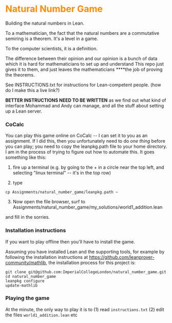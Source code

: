 <h1><span style='color:#ff8c00'> Natural Number Game
</span></h1>

Building the natural numbers in Lean.

To a mathematician, the fact that the natural numbers are a commutative
semiring is a theorem. It's a level in a game.

To the computer scientists, it is a definition.

The difference between their opinion and our opinion is a bunch
of data which it is hard for mathematicians to set up and understand
This repo just gives it to them, and just leaves the mathematicians
****the job of proving the theorems.

See INSTRUCTIONS.txt for instructions for Lean-competent people.
(how do I make this a live link?)

**BETTER INSTRUCTIONS NEED TO BE WRITTEN** as we find out
what kind of interface Mohammad and Andy can manage, and
all the stuff about setting up a Lean server.

### CoCalc

You can play this game online on CoCalc -- I can set
it to you as an assignment. If I did this, then you
unfortunately need to do *one thing* before you can
play; you need to copy the leanpkg.path file to your
home directory. I am in the process of trying to figure
out how to automate this. It goes something like this:

1) fire up a terminal (e.g. by going to the + in a circle near the top left, and selecting "linux terminal" -- it's in the top row)

2) type 
```
cp Assignments/natural_number_game/leanpkg.path ~
```

3) Now open the file browser, surf to Assignments/natural_number_game/my_solutions/world1_addition.lean

and fill in the sorries.

### Installation instructions

If you want to play offline then you'll have to install the game.

Assuming you have installed Lean and the supporting tools, for example
by following the installation instructions at https://github.com/leanprover-community/mathlib,
the installation process for this project is:

```
git clone git@github.com:ImperialCollegeLondon/natural_number_game.git
cd natural_number_game
leanpkg configure
update-mathlib
```

### Playing the game

At the minute, the only way to play it is to
(1) read `instructions.txt`
(2) edit the files `world1_addition.lean` etc


